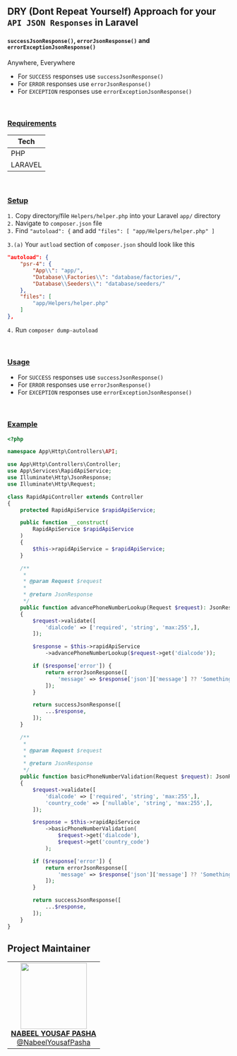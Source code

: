 ## DRY (Dont Repeat Yourself) Approach for your `API JSON Responses` in Laravel

#### `successJsonResponse()`, `errorJsonResponse()` and `errorExceptionJsonResponse()` 

<p>
Anywhere, Everywhere <br>

-  For `SUCCESS` responses use       `successJsonResponse()` <br>
-  For `ERROR` responses use         `errorJsonResponse()` <br>
-  For `EXCEPTION` responses use     `errorExceptionJsonResponse()`
</p>

<br>

### <u> Requirements </u>
| Tech    |
| ------- |
| PHP     |
| LARAVEL |

<br>

### <u>Setup</u>

`1.` Copy directory/file `Helpers/helper.php` into your Laravel `app/` directory <br>
`2.` Navigate to `composer.json` file <br>
`3.` Find `"autoload": {` and add 
    ```
        "files": [
            "app/Helpers/helper.php"
        ]
    ```

`3.(a)` Your `autload` section of `composer.json` should look like this

```json
"autoload": {
    "psr-4": {
        "App\\": "app/",
        "Database\\Factories\\": "database/factories/",
        "Database\\Seeders\\": "database/seeders/"
    },
    "files": [
        "app/Helpers/helper.php"
    ]
},
```

`4.` Run `composer dump-autoload` <br>

<br>

### <u>Usage</u>

- For `SUCCESS` responses use       `successJsonResponse()` <br>
- For `ERROR` responses use         `errorJsonResponse()` <br>
- For `EXCEPTION` responses use     `errorExceptionJsonResponse()`

<br>

### <u>Example</u>

```php
<?php

namespace App\Http\Controllers\API;

use App\Http\Controllers\Controller;
use App\Services\RapidApiService;
use Illuminate\Http\JsonResponse;
use Illuminate\Http\Request;

class RapidApiController extends Controller
{
    protected RapidApiService $rapidApiService;

    public function __construct(
        RapidApiService $rapidApiService
    )
    {
        $this->rapidApiService = $rapidApiService;
    }

    /**
     *
     * @param Request $request
     * 
     * @return JsonResponse
     */
    public function advancePhoneNumberLookup(Request $request): JsonResponse
    {
        $request->validate([
            'dialcode' => ['required', 'string', 'max:255',],
        ]);

        $response = $this->rapidApiService
            ->advancePhoneNumberLookup($request->get('dialcode'));

        if ($response['error']) {
            return errorJsonResponse([
                'message' => $response['json']['message'] ?? 'Something wend wrong',
            ]);
        }

        return successJsonResponse([
            ...$response,
        ]);
    }

    /**
     *
     * @param Request $request
     * 
     * @return JsonResponse
     */
    public function basicPhoneNumberValidation(Request $request): JsonResponse
    {
        $request->validate([
            'dialcode' => ['required', 'string', 'max:255',],
            'country_code' => ['nullable', 'string', 'max:255',],
        ]);

        $response = $this->rapidApiService
            ->basicPhoneNumberValidation(
                $request->get('dialcode'),
                $request->get('country_code')
            );

        if ($response['error']) {
            return errorJsonResponse([
                'message' => $response['json']['message'] ?? 'Something wend wrong',
            ]);
        }

        return successJsonResponse([
            ...$response,
        ]);
    }
}
```

## Project Maintainer

<table>
  <tbody>
    <tr>
        <td align="center">
            <a href="https://github.com/NabeelYousafPasha">
                <img width="150" height="150" src="https://avatars.githubusercontent.com/u/46818315?v=4">
                <br>
                <strong>NABEEL YOUSAF PASHA</strong>
                <br>
                @NabeelYousafPasha
            </a>
        </td>
     </tr>
  </tbody>
</table>

<br>
